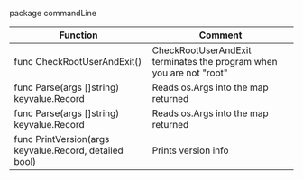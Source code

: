 package commandLine

| Function                                               | Comment                                                             |
|--------------------------------------------------------|---------------------------------------------------------------------|
| func CheckRootUserAndExit()                            | CheckRootUserAndExit terminates the program when you are not "root" |
| func Parse(args []string) keyvalue.Record              | Reads os.Args into the map returned                                 |
| func Parse(args []string) keyvalue.Record              | Reads os.Args into the map returned                                 |
| func PrintVersion(args keyvalue.Record, detailed bool) | Prints version info                                                 |